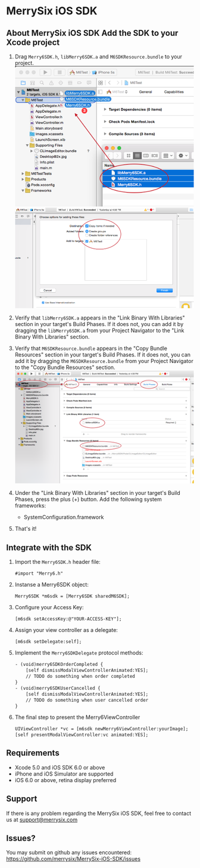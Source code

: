 MerrySix iOS SDK
==========
About MerrySix iOS SDK
Add the SDK to your Xcode project
-------

1. Drag `Merry6SDK.h`, `libMerry6SDK.a` and `M6SDKResource.bundle` to your project.
	![sdkinstall_step1.png](https://github.com/merrysix/MerrySix-iOS-SDK/raw/master/screenshot/sdkinstall_step1.png)
	![sdkinstall_step2.png](https://github.com/merrysix/MerrySix-iOS-SDK/raw/master/screenshot/sdkinstall_step2.png)

2. Verify that `libMerry6SDK.a` appears in the "Link Binary With Libraries" section in your target's Build Phases. If it does not, you can add it by dragging the `libMerry6SDK.a` from your Project Navigator to the "Link Binary With Libraries" section.

3. Verify that `M6SDKResource.bundle` appears in the "Copy Bundle Resources" section in your target's Build Phases. If it does not, you can add it by dragging the `M6SDKResource.bundle` from your Project Navigator to the "Copy Bundle Resources" section.
	![sdkinstall_step3.png](https://github.com/merrysix/MerrySix-iOS-SDK/raw/master/screenshot/sdkinstall_step3.png)

4. Under the "Link Binary With Libraries" section in your target's Build Phases, press the plus (+) button. Add the following system frameworks:
	* SystemConfiguration.framework

5. That's it!

Integrate with the SDK
-------

1. Import the `Merry6SDK.h` header file:

	```
	#import "Merry6.h"
	```
2. Instanse a Merry6SDK object:

	```
	Merry6SDK *m6sdk = [Merry6SDK sharedM6SDK];
	```
3. Configure your Access Key:

	```
	[m6sdk setAccessKey:@"YOUR-ACCESS-KEY"];
	```
4. Assign your view controller as a delegate:

	```
	[m6sdk setDelegate:self];
	```

5. Implement the `Merry6SDKDelegate` protocol methods:

	```
	- (void)merry6SDKOrderCompleted {
		[self dismissModalViewControllerAnimated:YES];
		// TODO do something when order completed
	}
	- (void)merry6SDKUserCancelled {
		[self dismissModalViewControllerAnimated:YES];
		// TODO do something when user cancelled order
	}
	```
	
6. The final step to present the Merry6ViewController

	```
	UIViewController *vc = [m6sdk newMerry6ViewController:yourImage];
	[self presentModalViewController:vc animated:YES];
	```

Requirements
-------

* Xcode 5.0 and iOS SDK 6.0 or above
* iPhone and iOS Simulator are supported
* iOS 6.0 or above, retina display preferred

Support
-------

If there is any problem regarding the MerrySix iOS SDK, feel free to contact us at support@merrysix.com

Issues?
-------

You may submit on github any issues encountered: https://github.com/merrysix/MerrySix-iOS-SDK/issues
